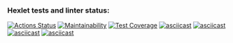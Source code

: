 ### Hexlet tests and linter status:
[![Actions Status](https://github.com/YuliPotapchenko/php-project-48/actions/workflows/hexlet-check.yml/badge.svg)](https://github.com/YuliPotapchenko/php-project-48/actions)
[![Maintainability](https://api.codeclimate.com/v1/badges/0df0f1d4410a53352dee/maintainability)](https://codeclimate.com/github/YuliPotapchenko/php-project-48/maintainability)
[![Test Coverage](https://api.codeclimate.com/v1/badges/0df0f1d4410a53352dee/test_coverage)](https://codeclimate.com/github/YuliPotapchenko/php-project-48/test_coverage)
[![asciicast](https://asciinema.org/a/yU6s2UmGQnf3zBkkDfVh7hf6a.svg)](https://asciinema.org/a/yU6s2UmGQnf3zBkkDfVh7hf6a)
[![asciicast](https://asciinema.org/a/HvBE1JCFVRnAAYDOmpNTliETQ.svg)](https://asciinema.org/a/HvBE1JCFVRnAAYDOmpNTliETQ)
[![asciicast](https://asciinema.org/a/N2p2D4ta3YUL5CjnX3FKofD9o.svg)](https://asciinema.org/a/N2p2D4ta3YUL5CjnX3FKofD9o)
[![asciicast](https://asciinema.org/a/ZVBzyEpD51Up5F3vZQ1ehJIst.svg)](https://asciinema.org/a/ZVBzyEpD51Up5F3vZQ1ehJIst)